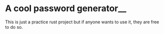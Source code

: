# A cool password generator__
This is just a practice rust project but if anyone wants to use it, they are free to do so.
